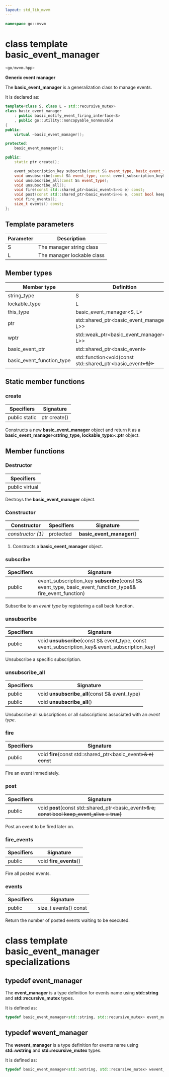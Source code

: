```yaml
---
layout: std_lib_mvvm
---
```


```c++
namespace go::mvvm
```

# class template basic_event_manager

```c++
<go/mvvm.hpp>
```

**Generic event manager**

The **basic_event_manager** is a generalization class to manage events.

It is declared as:

```c++
template<class S, class L = std::recursive_mutex>
class basic_event_manager
    : public basic_notify_event_firing_interface<S>
    , public go::utility::noncopyable_nonmovable
{
public:
    virtual ~basic_event_manager();

protected:
    basic_event_manager();

public:
    static ptr create();

    event_subscription_key subscribe(const S& event_type, basic_event_function_type&& fire_event_function);
    void unsubscribe(const S& event_type, const event_subscription_key& event_subscription_key);
    void unsubscribe_all(const S& event_type);
    void unsubscribe_all();
    void fire(const std::shared_ptr<basic_event<S>>& e) const;
    void post(const std::shared_ptr<basic_event<S>>& e, const bool keep_event_alive = true);
    void fire_events();
    size_t events() const;
};
```

## Template parameters

Parameter | Description
-|-
S | The manager string class
L | The manager lockable class

## Member types

Member type | Definition
-|-
string_type | S
lockable_type | L
this_type | basic_event_manager<S, L>
ptr | std\::shared_ptr<basic_event_manager<S, L>>
wptr | std\::weak_ptr<basic_event_manager<S, L>>
basic_event_ptr | std\::shared_ptr<basic_event<S>>
basic_event_function_type | std\::function<void(const std\::shared_ptr<basic_event<S>>&)>

## Static member functions

### create

Specifiers | Signature
-|-
public static | ptr create()

Constructs a new **basic_event_manager** object and return it as a
**basic_event_manager<string_type, lockable_type>\::ptr** object.

## Member functions

### Destructor

Specifiers |
-|
public virtual |

Destroys the **basic_event_manager** object.

### Constructor

Constructor | Specifiers | Signature
-|-|-
*constructor (1)* | protected | **basic_event_manager**()

1. Constructs a **basic_event_manager** object.

### subscribe

Specifiers | Signature
-|-
public | event_subscription_key **subscribe**(const S& event_type, basic_event_function_type&& fire_event_function)

Subscribe to an *event type* by registering a call back function.

### unsubscribe

Specifiers | Signature
-|-
public | void **unsubscribe**(const S& event_type, const event_subscription_key& event_subscription_key)

Unsubscribe a specific subscription.

### unsubscribe_all

Specifiers | Signature
-|-
public | void **unsubscribe_all**(const S& event_type)
public | void **unsubscribe_all**()

Unsubscribe all subscriptions or all subscriptions associated with an *event type*.

### fire

Specifiers | Signature
-|-
public | void **fire**(const std\::shared_ptr<basic_event<S>>& e) const

Fire an event immediately.

### post

Specifiers | Signature
-|-
public | void **post**(const std\::shared_ptr<basic_event<S>>& e, const bool keep_event_alive = true)

Post an event to be fired later on.

### fire_events

Specifiers | Signature
-|-
public | void **fire_events**()

Fire all posted events.

### events

Specifiers | Signature
-|-
public | size_t events() const

Return the number of posted events waiting to be executed.

# class template basic_event_manager specializations

## typedef event_manager

The **event_manager** is a type definition for events name using **std::string**
and **std::recursive_mutex** types.

It is defined as:

```c++
typedef basic_event_manager<std::string, std::recursive_mutex> event_manager;
```

## typedef wevent_manager

The **wevent_manager** is a type definition for events name using **std::wstring**
and **std::recursive_mutex** types.

It is defined as:

```c++
typedef basic_event_manager<std::wstring, std::recursive_mutex> wevent_interface;
```
